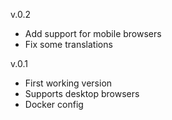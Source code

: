 v.0.2
- Add support for mobile browsers
- Fix some translations

v.0.1 
- First working version
- Supports desktop browsers
- Docker config